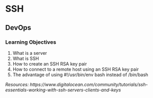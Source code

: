 <h1>SSH</h1>
<h2>DevOps</h2>
<h3>Learning Objectives</h3>
<ol>
<li>What is a server</li>
<li>What is SSH</li>
<li>How to create an SSH RSA key pair</li>
<li>How to connect to a remote host using an SSH RSA key pair</li>
<li>The advantage of using #!/usr/bin/env bash instead of /bin/bash</<li>
<em>
</ol>Resources: https://www.digitalocean.com/community/tutorials/ssh-essentials-working-with-ssh-servers-clients-and-keys</em>